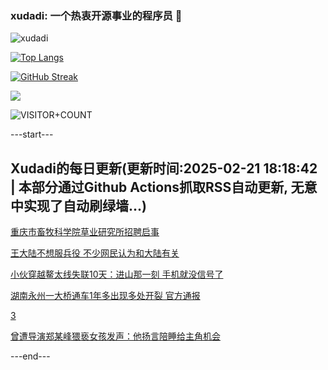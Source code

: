 ### xudadi: 一个热衷开源事业的程序员 👋

![xudadi](https://github-readme-stats-git-masterorgs-github-readme-stats-team.vercel.app/api?username=xudadi)

[![Top Langs](https://github-readme-stats.vercel.app/api/top-langs/?username=xudadi)](https://github.com/anuraghazra/github-readme-stats)

[![GitHub Streak](https://streak-stats.demolab.com?user=xudadi&locale=zh_Hans)](https://git.io/streak-stats)

![](https://raw.githubusercontent.com/xudadi/xudadi/main/assets/github-contribution-grid-snake.svg)

![VISITOR+COUNT](https://komarev.com/ghpvc/?username=xudadi&label=VISITOR+COUNT)


---start---

## Xudadi的每日更新(更新时间:2025-02-21 18:18:42 | 本部分通过Github Actions抓取RSS自动更新, 无意中实现了自动刷绿墙...)

[重庆市畜牧科学院草业研究所招聘启事](https://www.gongkaoleida.com/article/2295078)

[王大陆不想服兵役 不少网民认为和大陆有关](https://m.163.com/news/article/JOTIQT0B00019B3E.html)

[小伙穿越鳌太线失联10天：进山那一刻 手机就没信号了](https://m.163.com/news/article/JOS38M0L051492T3.html)

[湖南永州一大桥通车1年多出现多处开裂 官方通报](https://m.163.com/news/article/JOSI1MA60534A4SC.html)

[3](https://m.163.com/touch/news/sub/domestic)

[曾遭导演郑某峰猥亵女孩发声：他扬言陪睡给主角机会](https://m.163.com/news/article/JOTG66CQ0001899O.html)

---end---
